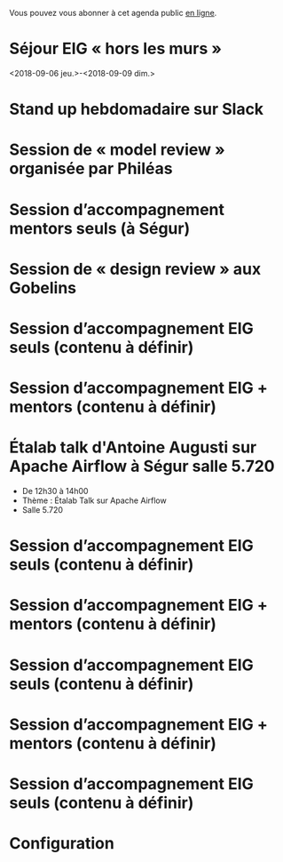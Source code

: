 Vous pouvez vous abonner à cet agenda public [en ligne](https://cloud.eig-forever.org/index.php/apps/calendar/p/5S4DP594PDIVTARU/EIG2018).


# Séjour EIG « hors les murs »

<span class="timestamp-wrapper"><span class="timestamp">&lt;2018-09-06 jeu.&gt;</span></span>-<span class="timestamp-wrapper"><span class="timestamp">&lt;2018-09-09 dim.&gt;</span></span>


# Stand up hebdomadaire sur Slack


# Session de « model review » organisée par Philéas


# Session d’accompagnement mentors seuls (à Ségur)


# Session de « design review » aux Gobelins


# Session d’accompagnement EIG seuls (contenu à définir)


# Session d’accompagnement EIG + mentors (contenu à définir)


# Étalab talk d'Antoine Augusti sur Apache Airflow à Ségur salle 5.720

-   De 12h30 à 14h00
-   Thème : Étalab Talk sur Apache Airflow
-   Salle 5.720


# Session d’accompagnement EIG seuls (contenu à définir)


# Session d’accompagnement EIG + mentors (contenu à définir)


# Session d’accompagnement EIG seuls (contenu à définir)


# Session d’accompagnement EIG + mentors (contenu à définir)


# Session d’accompagnement EIG seuls (contenu à définir)


# Configuration

